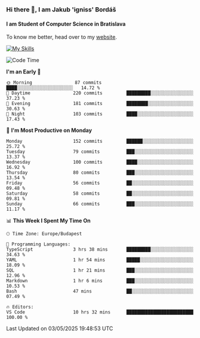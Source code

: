 ### Hi there 👋, I am Jakub 'igniss' Bordáš

#### I am Student of Computer Science in Bratislava
To know me better, head over to my [website](https://bordas.sk).

[![My Skills](https://skillicons.dev/icons?i=js,typescript,html,css,figma,svelte,vue,next,postgresql,nest,express,nodejs)](https://bordas.sk)


<!--START_SECTION:waka-->
![Code Time](http://img.shields.io/badge/Code%20Time-1%2C872%20hrs%208%20mins-blue)

**I'm an Early 🐤** 

```text
🌞 Morning                87 commits          ████░░░░░░░░░░░░░░░░░░░░░   14.72 % 
🌆 Daytime                220 commits         █████████░░░░░░░░░░░░░░░░   37.23 % 
🌃 Evening                181 commits         ████████░░░░░░░░░░░░░░░░░   30.63 % 
🌙 Night                  103 commits         ████░░░░░░░░░░░░░░░░░░░░░   17.43 % 
```
📅 **I'm Most Productive on Monday** 

```text
Monday                   152 commits         ██████░░░░░░░░░░░░░░░░░░░   25.72 % 
Tuesday                  79 commits          ███░░░░░░░░░░░░░░░░░░░░░░   13.37 % 
Wednesday                100 commits         ████░░░░░░░░░░░░░░░░░░░░░   16.92 % 
Thursday                 80 commits          ███░░░░░░░░░░░░░░░░░░░░░░   13.54 % 
Friday                   56 commits          ██░░░░░░░░░░░░░░░░░░░░░░░   09.48 % 
Saturday                 58 commits          ██░░░░░░░░░░░░░░░░░░░░░░░   09.81 % 
Sunday                   66 commits          ███░░░░░░░░░░░░░░░░░░░░░░   11.17 % 
```


📊 **This Week I Spent My Time On** 

```text
🕑︎ Time Zone: Europe/Budapest

💬 Programming Languages: 
TypeScript               3 hrs 38 mins       █████████░░░░░░░░░░░░░░░░   34.63 % 
YAML                     1 hr 54 mins        █████░░░░░░░░░░░░░░░░░░░░   18.09 % 
SQL                      1 hr 21 mins        ███░░░░░░░░░░░░░░░░░░░░░░   12.96 % 
Markdown                 1 hr 6 mins         ███░░░░░░░░░░░░░░░░░░░░░░   10.53 % 
Bash                     47 mins             ██░░░░░░░░░░░░░░░░░░░░░░░   07.49 % 

🔥 Editors: 
VS Code                  10 hrs 32 mins      █████████████████████████   100.00 % 
```


 Last Updated on 03/05/2025 19:48:53 UTC
<!--END_SECTION:waka-->
